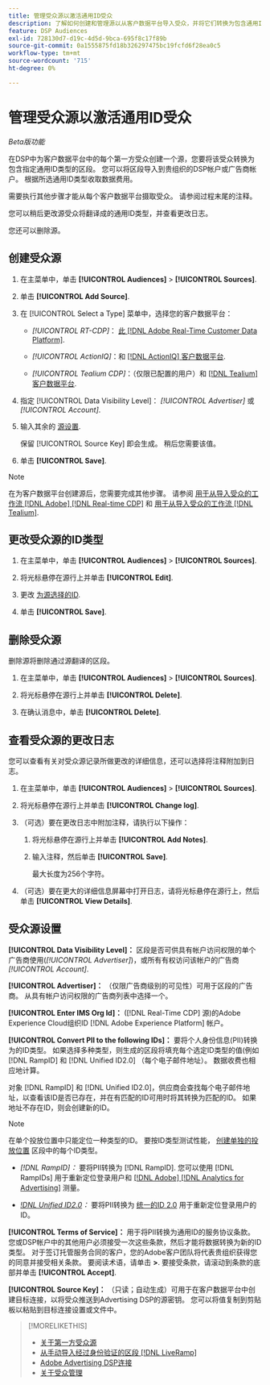 ```yaml
---
title: 管理受众源以激活通用ID受众
description: 了解如何创建和管理源以从客户数据平台导入受众，并将它们转换为包含通用ID的区段。
feature: DSP Audiences
exl-id: 728130d7-d19c-4d5d-9bca-695f8c17f89b
source-git-commit: 0a1555875fd18b326297475bc19fcfd6f28ea0c5
workflow-type: tm+mt
source-wordcount: '715'
ht-degree: 0%

---
```


# 管理受众源以激活通用ID受众

*Beta版功能*

在DSP中为客户数据平台中的每个第一方受众创建一个源，您要将该受众转换为包含指定通用ID类型的区段。 您可以将区段导入到贵组织的DSP帐户或广告商帐户。 根据所选通用ID类型收取数据费用。

需要执行其他步骤才能从每个客户数据平台摄取受众。 请参阅过程末尾的注释。

您可以稍后更改源受众将翻译成的通用ID类型，并查看更改日志。

您还可以删除源。

## 创建受众源

<!-- Not sure about this

You can create one source for each combination of universal ID partner and data visibility level.

-->

1. 在主菜单中，单击 **[!UICONTROL Audiences]** > **[!UICONTROL Sources]**.

1. 单击 **[!UICONTROL Add Source]**.

1. 在 [!UICONTROL Select a Type] 菜单中，选择您的客户数据平台：

   * *[!UICONTROL RT-CDP]*： [此 [!DNL Adobe Real-Time Customer Data Platform]](source-about.md).

   * *[!UICONTROL ActionIQ]*：和 [[!DNL ActionIQ] 客户数据平台](source-about.md).

   * *[!UICONTROL Tealium CDP]*：（仅限已配置的用户）和 [[!DNL Tealium] 客户数据平台](source-about.md).

1. 指定 [!UICONTROL Data Visibility Level]： *[!UICONTROL Advertiser]* 或 *[!UICONTROL Account]*.

1. 输入其余的 [源设置](source-settings.md).

   保留 [!UICONTROL Source Key] 即会生成。 稍后您需要该值。

1. 单击 **[!UICONTROL Save]**.

>[!NOTE]
>
>在为客户数据平台创建源后，您需要完成其他步骤。 请参阅 [用于从导入受众的工作流 [!DNL Adobe] [!DNL Real-time CDP]](source-adobe-rtcdp.md)<!-- the [activation workflow for [!DNL ActionIQ]](source-actioniq.md), --> 和 [用于从导入受众的工作流 [!DNL Tealium]](source-tealium.md).

## 更改受众源的ID类型

<!-- Clarify this:
All changes to universal IDs translated from the source are applied after you save the the source record. For example, if a new ID is added, any hashed email addresses shared before making the changes aren't converted. Similarly, if an ID is removed, we don't delete any historical data from the segments shared through the source.

OR 

All changes to universal IDs translated from the source are applied after you save the the source record. For example, if you add a new ID type, then we convert hashed email addresses shared before making the changes to the new ID type. Similarly, if you remove an ID type, then we delete any historical IDs of that type from the segments shared through the source.

-->

1. 在主菜单中，单击 **[!UICONTROL Audiences]** > **[!UICONTROL Sources]**.

1. 将光标悬停在源行上并单击 **[!UICONTROL Edit]**.

1. 更改 [为源选择的ID](source-settings.md).

1. 单击 **[!UICONTROL Save]**.

## 删除受众源

删除源将删除通过源翻译的区段。<!-- Will performance data for the segment still be available in any types of reports?  If yes, which? -->

1. 在主菜单中，单击 **[!UICONTROL Audiences]** > **[!UICONTROL Sources]**.

1. 将光标悬停在源行上并单击 **[!UICONTROL Delete]**.

1. 在确认消息中，单击 **[!UICONTROL Delete]**.

## 查看受众源的更改日志

您可以查看有关对受众源记录所做更改的详细信息，还可以选择将注释附加到日志。

1. 在主菜单中，单击 **[!UICONTROL Audiences]** > **[!UICONTROL Sources]**.

1. 将光标悬停在源行上并单击 **[!UICONTROL Change log]**.

1. （可选）要在更改日志中附加注释，请执行以下操作：

   1. 将光标悬停在源行上并单击 **[!UICONTROL Add Notes]**.

   1. 输入注释，然后单击 **[!UICONTROL Save]**.

      最大长度为256个字符。

1. （可选）要在更大的详细信息屏幕中打开日志，请将光标悬停在源行上，然后单击 **[!UICONTROL View Details]**.

## 受众源设置

**[!UICONTROL Data Visibility Level]：** 区段是否可供具有帐户访问权限的单个广告商使用(*[!UICONTROL Advertiser]*)，或所有有权访问该帐户的广告商 *[!UICONTROL Account]*.

**[!UICONTROL Advertiser]：** （仅限广告商级别的可见性）可用于区段的广告商。 从具有帐户访问权限的广告商列表中选择一个。

**[!UICONTROL Enter IMS Org Id]：** ([!DNL Real-Time CDP] 源)的Adobe Experience Cloud组织ID [!DNL Adobe Experience Platform] 帐户。

**[!UICONTROL Convert PII to the following IDs]：** 要将个人身份信息(PII)转换为的ID类型。 如果选择多种类型，则生成的区段将填充每个选定ID类型的值(例如 [!DNL RampID] 和 [!DNL Unified ID2.0] （每个电子邮件地址）。 数据收费也相应地计算。

对象 [!DNL RampID] 和 [!DNL Unified ID2.0]，供应商会查找每个电子邮件地址，以查看该ID是否已存在，并在有匹配的ID可用时将其转换为匹配的ID。 如果地址不存在ID，则会创建新的ID。

>[!NOTE]
>
>在单个投放位置中只能定位一种类型的ID。 要按ID类型测试性能， [创建单独的投放位置](/help/dsp/campaign-management/placements/placement-create.md) 区段中的每个ID类型。

* *[!DNL RampID]：* 要将PII转换为 [!DNL RampID]. 您可以使用 [!DNL RampIDs] 用于重新定位登录用户和 [[!DNL Adobe] [!DNL Analytics for Advertising]](/help/integrations/analytics/overview.md) 测量。

* *[!DNL Unified ID2.0](Beta)：* 要将PII转换为 [统一的ID 2.0](https://unifiedid.com) 用于重新定位登录用户的ID。

<!-- Later
* *[!DNL ID5] (Beta):* To convert PII to an [!DNL ID5] ID. You can use [!DNL ID5] IDs for retargeting logging-in users and for [[!DNL Adobe] [!DNL Analytics for Advertising]](/help/integrations/analytics/overview.md) measurement.

-->

**[!UICONTROL Terms of Service]：** 用于将PII转换为通用ID的服务协议条款。 您或DSP帐户中的其他用户必须接受一次这些条款，然后才能将数据转换为新的ID类型。 对于签订托管服务合同的客户，您的Adobe客户团队将代表贵组织获得您的同意并接受相关条款。 要阅读术语，请单击 **>**. 要接受条款，请滚动到条款的底部并单击 **[!UICONTROL Accept]**.

**[!UICONTROL Source Key]：** （只读；自动生成）可用于在客户数据平台中创建目标连接，以将受众推送到Advertising DSP的源密钥。 您可以将值复制到剪贴板以粘贴到目标连接设置或文件中。

>[!MORELIKETHIS]
>
>* [关于第一方受众源](source-about.md)
>* [从手动导入经过身份验证的区段 [!DNL LiveRamp]](/help/dsp/audiences/sources/source-import-liveramp-segments.md)
>* [Adobe Advertising DSP连接](https://experienceleague.adobe.com/docs/experience-platform/destinations/catalog/advertising/adobe-advertising-cloud-connection.html)
>* [关于受众管理](/help/dsp/audiences/audience-about.md)
